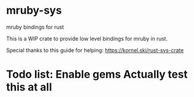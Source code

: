 # mruby-sys
mruby bindings for rust

This is a WIP crate to provide low level bindings for mruby in rust.

Special thanks to this guide for helping: https://kornel.ski/rust-sys-crate

Todo list:
Enable gems
Actually test this at all
=======

